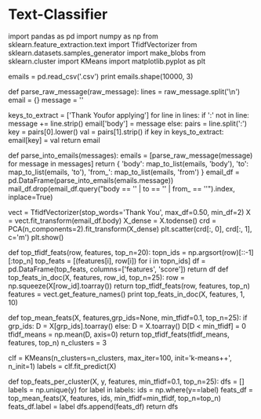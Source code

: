 # Text-Classifier
import pandas as pd
import numpy as np
from sklearn.feature_extraction.text import TfidfVectorizer
from sklearn.datasets.samples_generator import make_blobs
from sklearn.cluster import KMeans
import matplotlib.pyplot as plt

emails = pd.read_csv('.csv')
print emails.shape(10000, 3)

def parse_raw_message(raw_message):
    lines = raw_message.split('\n')
    email = {}
    message = ''
    
keys_to_extract = ['Thank Youfor applying']
 for line in lines:
      if ':' not in line:
            message += line.strip()
            email['body'] = message
        else:
            pairs = line.split(':')
            key = pairs[0].lower()
            val = pairs[1].strip()
            if key in keys_to_extract:
                email[key] = val
    return email

def parse_into_emails(messages):
    emails = [parse_raw_message(message) for message in messages]
    return {
        'body': map_to_list(emails, 'body'), 
        'to': map_to_list(emails, 'to'), 
        'from_': map_to_list(emails, 'from')
    }
    email_df = pd.DataFrame(parse_into_emails(emails.message))
    mail_df.drop(email_df.query("body == '' | to == '' | from_ == ''").index, inplace=True)
    
vect = TfidfVectorizer(stop_words='Thank You', max_df=0.50, min_df=2)
X = vect.fit_transform(email_df.body)
X_dense = X.todense()
crd = PCA(n_components=2).fit_transform(X_dense)
plt.scatter(crd[:, 0], crd[:, 1], c='m')
plt.show()

def top_tfidf_feats(row, features, top_n=20):
    topn_ids = np.argsort(row)[::-1][:top_n]
    top_feats = [(features[i], row[i]) for i in topn_ids]
    df = pd.DataFrame(top_feats, columns=['features', 'score'])
    return df
def top_feats_in_doc(X, features, row_id, top_n=25):
    row = np.squeeze(X[row_id].toarray())
    return top_tfidf_feats(row, features, top_n)
    features = vect.get_feature_names()
print top_feats_in_doc(X, features, 1, 10)

def top_mean_feats(X, features,grp_ids=None, min_tfidf=0.1, top_n=25):
    if grp_ids:
        D = X[grp_ids].toarray()
    else:
        D = X.toarray()
        D[D < min_tfidf] = 0
    tfidf_means = np.mean(D, axis=0)
    return top_tfidf_feats(tfidf_means, features, top_n)
    n_clusters = 3

clf = KMeans(n_clusters=n_clusters, max_iter=100, init='k-means++', n_init=1)
labels = clf.fit_predict(X)

def top_feats_per_cluster(X, y, features, min_tfidf=0.1, top_n=25):
    dfs = []
    labels = np.unique(y)
    for label in labels:
        ids = np.where(y==label) 
        feats_df = top_mean_feats(X, features, ids,    min_tfidf=min_tfidf, top_n=top_n)
        feats_df.label = label
        dfs.append(feats_df)
    return dfs
